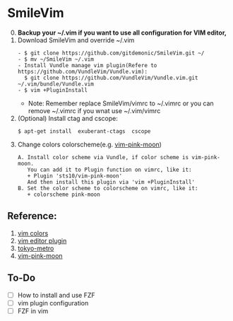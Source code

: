 # SmileVim
0. **Backup your ~/.vim if you want to use all configuration for VIM editor,**
1. Download SmileVim and override ~/.vim
   ```
   - $ git clone https://github.com/gitdemonic/SmileVim.git ~/
   - $ mv ~/SmileVim ~/.vim
   - Install Vundle manage vim plugin(Refere to https://github.com/VundleVim/Vundle.vim):
     $ git clone https://github.com/VundleVim/Vundle.vim.git ~/.vim/bundle/Vundle.vim
   - $ vim +PluginInstall
   ```
   - Note: Remember replace SmileVim/vimrc to ~/.vimrc or you can remove ~/.vimrc if you wnat use ~/.vim/vimrc
2. (Optional) Install ctag and cscope:
   ```
   $ apt-get install  exuberant-ctags  cscope
   ```
3. Change colors colorscheme(e.g. [vim-pink-moon](https://github.com/sts10/vim-pink-moon))
   ```
   A. Install color scheme via Vundle, if color scheme is vim-pink-moon.
      You can add it to Plugin function on vimrc, like it:
      + Plugin 'sts10/vim-pink-moon'
      And then install this plugin via 'vim +PluginInstall'
   B. Set the color scheme to colorscheme on vimrc, like it:
      + colorscheme pink-moon
   ```

## Reference:
1. [vim colors](http://vimcolors.com)
2. [vim editor plugin](https://www.vim.org/scripts/script_search_results.php?keywords=&script_type=color+scheme&order_by=creation_date&direction=descending&search=search)
3. [tokyo-metro](https://github.com/koirand/tokyo-metro.vim)
4. [vim-pink-moon](https://github.com/sts10/vim-pink-moon)

## To-Do
- [ ] How to install and use FZF
- [ ] vim plugin configuration
- [ ] FZF in vim
